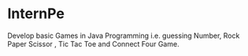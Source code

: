 # InternPe
Develop basic Games in Java Programming i.e. guessing Number, Rock Paper Scissor , Tic Tac Toe and Connect Four Game.
